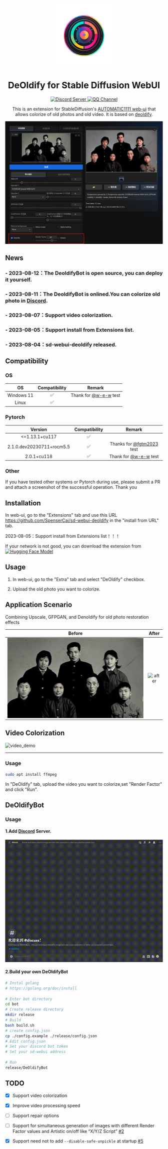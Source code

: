 <!--
 * @Author: SpenserCai
 * @Date: 2023-07-28 14:35:35
 * @version: 
 * @LastEditors: SpenserCai
 * @LastEditTime: 2023-08-28 01:05:53
 * @Description: file content
-->

<p align="center">
  <a href="https://nonebot.dev/"><img src="./examples/logo.png" width="200" height="200" alt="nonebot"></a>
</p>

<div align="center">

# DeOldify for Stable Diffusion WebUI

<a href="https://discord.gg/rfU5FQATtv">
  <img src="https://discordapp.com/api/guilds/1138404797364580415/widget.png?style=shield" alt="Discord Server">
</a>
  <a href="https://qun.qq.com/qqweb/qunpro/share?_wv=3&_wwv=128&appChannel=share&inviteCode=21gXfxbmZLJ&businessType=7&from=181074&biz=ka">
    <img src="https://img.shields.io/badge/QQ%E9%A2%91%E9%81%93-SD%20WEBUI%20DEOLDIFY-5492ff?style=flat-square" alt="QQ Channel">
  </a>

This is an extension for StableDiffusion's [AUTOMATIC1111 web-ui](https://github.com/AUTOMATIC1111/stable-diffusion-webui) that allows colorize of old photos and old video. It is based on [deoldify](https://github.com/jantic/DeOldify).

</div>

![example](examples/demo.jpeg)

<!--加粗字体：News-->
## News
### - 2023-08-12：The DeoldifyBot is open source, you can deploy it yourself.
### - 2023-08-11：The DeoldifyBot is onlined.You can colorize old photo in [Discord](https://discord.gg/rfU5FQATtv).
### - 2023-08-07：Support video colorization.
### - 2023-08-05：Support install from Extensions list.
### - 2023-08-04：sd-webui-deoldify released.

## Compatibility

### OS

<!--制作一个表格显示操作系统的兼容性，Windows不确定，linux兼容-->
| OS | Compatibility | Remark |
| :----: | :----: | :----: |
| Windows 11 | ✅ | Thank for [@w-e-w](https://github.com/w-e-w) test |
| Linux | ✅ | |


### Pytorch
<!--制作一个表格显示Pytorch版本的兼容性-->
| Version | Compatibility | Remark |
| :----: | :----: | :----: |
| <=1.13.1+cu117 | ✅ | |
| 2.1.0.dev20230711+rocm5.5  | ✅ | Thanks for [@fgtm2023](https://github.com/fgtm2023) test | 
| 2.0.1+cu118 | ✅ | Thank for [@w-e-w](https://github.com/w-e-w) test |

### Other
If you have tested other systems or Pytorch during use, please submit a PR and attach a screenshot of the successful operation. Thank you

## Installation
In web-ui, go to the "Extensions" tab and use this URL https://github.com/SpenserCai/sd-webui-deoldify in the "install from URL" tab.

2023-08-05：Support install from Extensions list！！！

If your network is not good, you can download the extension from [![Hugging Face Model](https://img.shields.io/badge/%F0%9F%A4%97%20Hugging%20Face-Model-blue)](https://huggingface.co/spensercai/DeOldify)

## Usage
1. In web-ui, go to the "Extra" tab and select "DeOldify" checkbox.

2. Upload the old photo you want to colorize.

## Application Scenario
Combining Upscale, GFPGAN, and Denoldify for old photo restoration effects

| Before | After |
| :----: | :----: |
| <img src="examples/before.jpeg" alt="before" align=center /> | <img src="examples/after.jpeg" alt="after" align=center /> |

## Video Colorization

<img src="examples/video_demo.gif" alt="video_demo" align=center />

<hr/>

### Usage

```bash
sudo apt install ffmpeg
```

In "DeOldify" tab, upload the video you want to colorize,set "Render Factor" and click "Run".

## DeOldifyBot

### Usage

#### 1.Add [Discord](https://discord.gg/rfU5FQATtv) Server.

![DeoldifyBot](examples/discord.gif)

#### 2.Build your own DeOldifyBot
```bash
# Instal golang
# https://golang.org/doc/install

# Enter bot directory
cd bot
# Create release directory
mkdir release
# Build
bash build.sh
# create config.json
cp ./config.example ./release/config.json
# Edit config.json
# Set your discord bot token
# Set your sd-webui address

# Run
release/DeOldifyBot
```

## TODO
- [x] Support video colorization
- [x] Improve video processing speed
- [ ] Support repair options
- [ ] Support for simultaneous generation of images with different Render Factor values and Artistic on/off like “X/Y/Z Script” [#2](https://github.com/SpenserCai/sd-webui-deoldify/issues/2)
- [x] Support need not to add `--disable-safe-unpickle` at startup [#5](https://github.com/SpenserCai/sd-webui-deoldify/issues/5)



